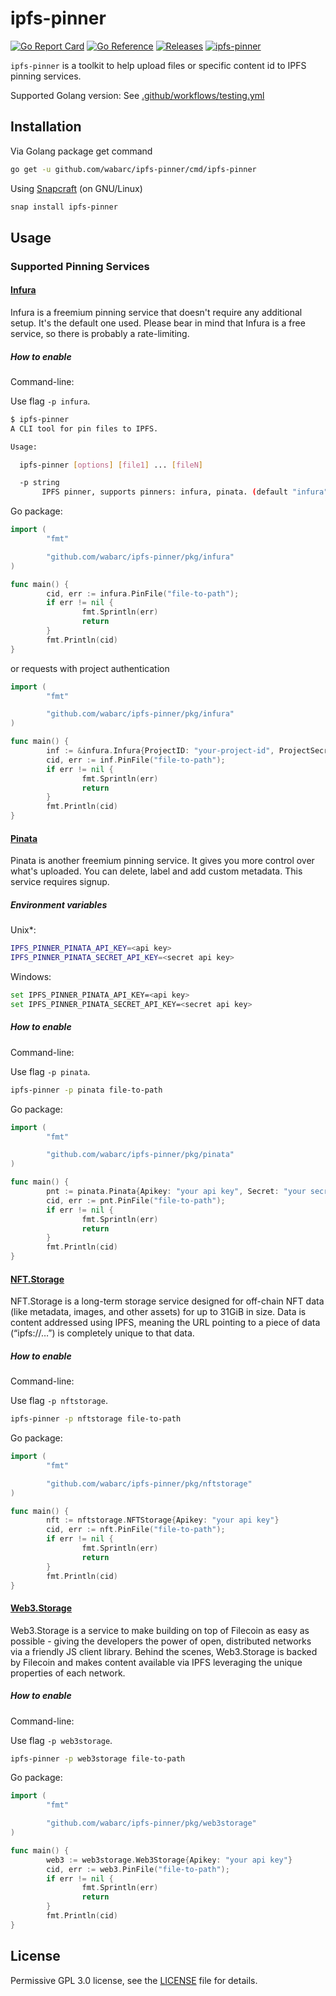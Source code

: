# ipfs-pinner

[![Go Report Card](https://goreportcard.com/badge/github.com/wabarc/ipfs-pinner)](https://goreportcard.com/report/github.com/wabarc/ipfs-pinner)
[![Go Reference](https://img.shields.io/badge/godoc-reference-blue.svg)](https://pkg.go.dev/github.com/wabarc/ipfs-pinner)
[![Releases](https://img.shields.io/github/v/release/wabarc/ipfs-pinner.svg?include_prereleases&color=blue)](https://github.com/wabarc/ipfs-pinner/releases)
[![ipfs-pinner](https://snapcraft.io/ipfs-pinner/badge.svg)](https://snapcraft.io/ipfs-pinner)

`ipfs-pinner` is a toolkit to help upload files or specific content id to IPFS pinning services.

Supported Golang version: See [.github/workflows/testing.yml](./.github/workflows/testing.yml)

## Installation

Via Golang package get command

```sh
go get -u github.com/wabarc/ipfs-pinner/cmd/ipfs-pinner
```

Using [Snapcraft](https://snapcraft.io/ipfs-pinner) (on GNU/Linux)

```sh
snap install ipfs-pinner
```

## Usage

### Supported Pinning Services

#### [Infura](https://infura.io)

Infura is a freemium pinning service that doesn't require any additional setup.
It's the default one used. Please bear in mind that Infura is a free service,
so there is probably a rate-limiting.

##### How to enable

Command-line:

Use flag `-p infura`.
<!-- markdownlint-disable-file MD010 -->
```sh
$ ipfs-pinner
A CLI tool for pin files to IPFS.

Usage:

  ipfs-pinner [options] [file1] ... [fileN]

  -p string
       IPFS pinner, supports pinners: infura, pinata. (default "infura")
```
<!-- markdownlint-enable-file MD010 -->

Go package:
```go
import (
        "fmt"

        "github.com/wabarc/ipfs-pinner/pkg/infura"
)

func main() {
        cid, err := infura.PinFile("file-to-path");
        if err != nil {
                fmt.Sprintln(err)
                return
        }
        fmt.Println(cid)
}
```

or requests with project authentication

```go
import (
        "fmt"

        "github.com/wabarc/ipfs-pinner/pkg/infura"
)

func main() {
        inf := &infura.Infura{ProjectID: "your-project-id", ProjectSecret: "your-project-secret"}
        cid, err := inf.PinFile("file-to-path");
        if err != nil {
                fmt.Sprintln(err)
                return
        }
        fmt.Println(cid)
}
```

#### [Pinata](https://pinata.cloud)

Pinata is another freemium pinning service. It gives you more control over
what's uploaded. You can delete, label and add custom metadata. This service
requires signup.

##### Environment variables

Unix*:
```sh
IPFS_PINNER_PINATA_API_KEY=<api key>
IPFS_PINNER_PINATA_SECRET_API_KEY=<secret api key>
```

Windows:
```sh
set IPFS_PINNER_PINATA_API_KEY=<api key>
set IPFS_PINNER_PINATA_SECRET_API_KEY=<secret api key>
```

##### How to enable

Command-line:

Use flag `-p pinata`.
```sh
ipfs-pinner -p pinata file-to-path
```

Go package:
```go
import (
        "fmt"

        "github.com/wabarc/ipfs-pinner/pkg/pinata"
)

func main() {
        pnt := pinata.Pinata{Apikey: "your api key", Secret: "your secret key"}
        cid, err := pnt.PinFile("file-to-path");
        if err != nil {
                fmt.Sprintln(err)
                return
        }
        fmt.Println(cid)
}
```

#### [NFT.Storage](https://nft.storage)

NFT.Storage is a long-term storage service designed for off-chain NFT data
(like metadata, images, and other assets) for up to 31GiB in size. Data is
content addressed using IPFS, meaning the URL pointing to a piece of data
(“ipfs://…”) is completely unique to that data.

##### How to enable

Command-line:

Use flag `-p nftstorage`.
```sh
ipfs-pinner -p nftstorage file-to-path
```

Go package:
```go
import (
        "fmt"

        "github.com/wabarc/ipfs-pinner/pkg/nftstorage"
)

func main() {
        nft := nftstorage.NFTStorage{Apikey: "your api key"}
        cid, err := nft.PinFile("file-to-path");
        if err != nil {
                fmt.Sprintln(err)
                return
        }
        fmt.Println(cid)
}
```

#### [Web3.Storage](https://web3.storage)

Web3.Storage is a service to make building on top of Filecoin as easy as
possible - giving the developers the power of open, distributed networks via
a friendly JS client library. Behind the scenes, Web3.Storage is backed by
Filecoin and makes content available via IPFS leveraging the unique
properties of each network.

##### How to enable

Command-line:

Use flag `-p web3storage`.
```sh
ipfs-pinner -p web3storage file-to-path
```

Go package:
```go
import (
        "fmt"

        "github.com/wabarc/ipfs-pinner/pkg/web3storage"
)

func main() {
        web3 := web3storage.Web3Storage{Apikey: "your api key"}
        cid, err := web3.PinFile("file-to-path");
        if err != nil {
                fmt.Sprintln(err)
                return
        }
        fmt.Println(cid)
}
```

## License

Permissive GPL 3.0 license, see the [LICENSE](https://github.com/wabarc/ipfs-pinner/blob/main/LICENSE) file for details.
